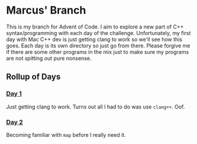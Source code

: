 # Marcus' Branch
This is my branch for Advent of Code. I aim to explore a new part of C++ syntax/programming with
each day of the challenge. Unfortunately, my first day with Mac C++ dev is just getting clang to
work so we'll see how this goes. Each day is its own directory so just go from there. Please forgive
me if there are some other programs in the mix just to make sure my programs are not spitting
out pure nonsense.
## Rollup of Days
### [Day 1](https://adventofcode.com/2022/day/1)
Just getting clang to work. Turns out all I had to do was use `clang++`. Oof.
### [Day 2](https://adventofcode.com/2022/day/2)
Becoming familiar with `map` before I really need it.